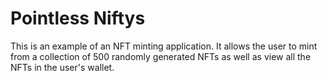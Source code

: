 <h1>Pointless Niftys</h1>
This is an example of an NFT minting application.
It allows the user to mint from a collection of 500 randomly generated NFTs as well as view all the NFTs in the user's wallet.
